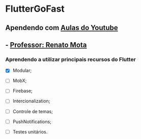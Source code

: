 # FlutterGoFast

## Apendendo com [Aulas do  Youtube](https://www.youtube.com/watch?v=7OzYvgM4nRg&list=PLHAtJbrQ17AWXvqBvV4YJXgrvy898hBcL)
## - [Professor: Renato Mota](https://github.com/RenatoLucasMota)

### Aprendendo a utilizar principais recursos do Flutter 
- [x] Modular;
- [ ] MobX;
- [ ] Firebase;
- [ ] Intercionalization;
- [ ] Controle de temas;
- [ ] PushNotifications;
- [ ] Testes unitários.

